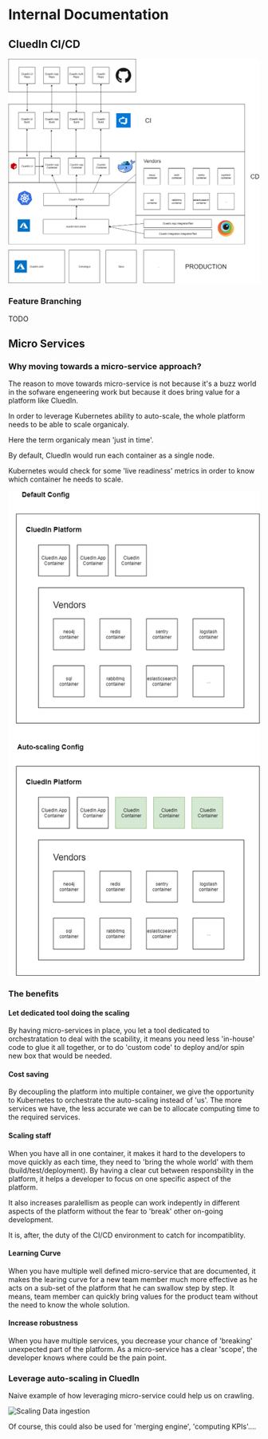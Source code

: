 # Internal Documentation

## CluedIn CI/CD

![CI-CD](./assets/micro-services.png)

### Feature Branching

TODO

## Micro Services

### Why moving towards a micro-service approach?

The reason to move towards micro-service is not because it's a buzz world in the sofware engeneering work but because it does bring value for a platform like CluedIn.

In order to leverage Kubernetes ability to auto-scale, the whole platform needs to be able to scale organicaly.

Here the term organicaly mean 'just in time'.

By default, CluedIn would run each container as a single node.

Kubernetes would check for some 'live readiness' metrics in order to know which container he needs to scale.

![Auto-Scaling](./assets/micro-service-default-auto-scale.png)

### The benefits

#### Let dedicated tool doing the scaling

By having micro-services in place, you let a tool dedicated to orchestratation to deal with the scability, it means you need less 'in-house' code to glue it all together, or to do 'custom code' to deploy and/or spin new box that would be needed. 

#### Cost saving

By decoupling the platform into multiple container, we give the opportunity to Kubernetes to orchestrate the auto-scaling instead of 'us'. The more services we have, the less accurate we can be to allocate computing time to the required services.

#### Scaling staff

When you have all in one container, it makes it hard to the developers to move quickly as each time, they need to 'bring the whole world' with them (build/test/deployment). By having a clear cut between responsbility in the platform, it helps a developer to focus on one specific aspect of the platform.

It also increases paralellism as people can work indepently in different aspects of the platform without the fear to 'break' other on-going development.

It is, after, the duty of the CI/CD environment to catch for incompatiblity.

#### Learning Curve

When you have multiple well defined micro-service that are documented, it makes the learing curve for a new team member much more effective as he acts on a sub-set of the platform that he can swallow step by step. It means, team member can quickly bring values for the product team without the need to know the whole solution.

#### Increase robustness

When you have multiple services, you decrease your chance of 'breaking' unexpected part of the platform. As a micro-service has a clear 'scope', the developer knows where could be the pain point.

### Leverage auto-scaling in CluedIn

Naive example of how leveraging micro-service could help us on crawling.

![Scaling Data ingestion](Scaling-Crawker-independant.png)

Of course, this could also be used for 'merging engine', 'computing KPIs'....